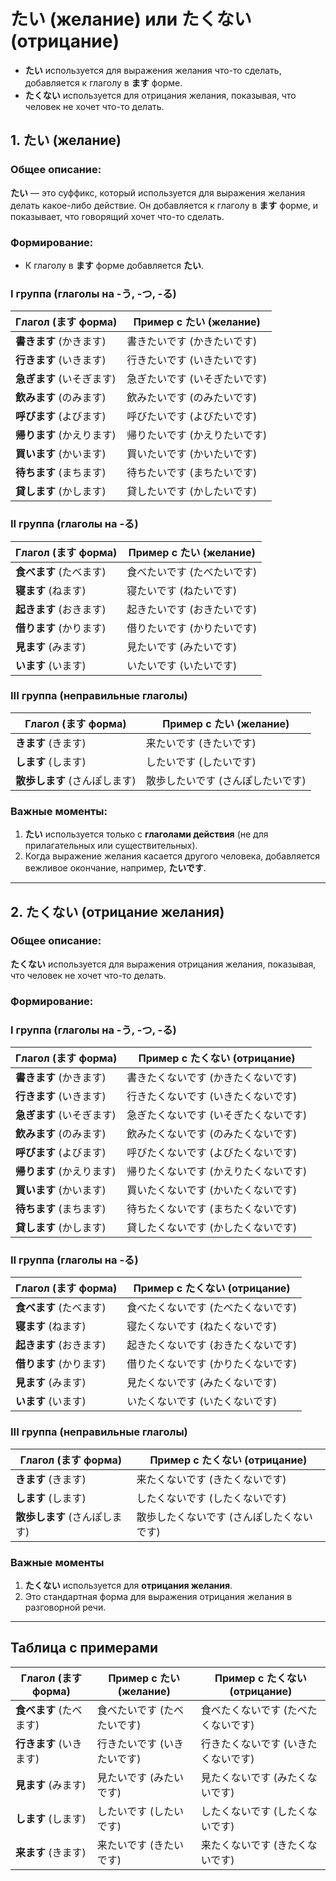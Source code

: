# たい (желание) или たくない (отрицание)

- **たい** используется для выражения желания что-то сделать, добавляется к глаголу в **ます** форме.
- **たくない** используется для отрицания желания, показывая, что человек не хочет что-то делать.

## 1. **たい** (желание)

### Общее описание:
**たい** — это суффикс, который используется для выражения желания делать какое-либо действие. Он добавляется к глаголу в **ます** форме, и показывает, что говорящий хочет что-то сделать.

### Формирование:
- К глаголу в **ます** форме добавляется **たい**.

### I группа (глаголы на -う, -つ, -る)

| Глагол (ます форма)   | Пример с **たい** (желание)    |
|----------------------|------------------------------|
| **書きます** (かきます) | 書きたいです (かきたいです)   |
| **行きます** (いきます) | 行きたいです (いきたいです)   |
| **急ぎます** (いそぎます) | 急ぎたいです (いそぎたいです) |
| **飲みます** (のみます) | 飲みたいです (のみたいです)   |
| **呼びます** (よびます) | 呼びたいです (よびたいです)   |
| **帰ります** (かえります) | 帰りたいです (かえりたいです) |
| **買います** (かいます)  | 買いたいです (かいたいです)   |
| **待ちます** (まちます)  | 待ちたいです (まちたいです)   |
| **貸します** (かします) | 貸したいです (かしたいです)   |

### II группа (глаголы на -る)

| Глагол (ます форма)   | Пример с **たい** (желание)   |
|----------------------|-----------------------------|
| **食べます** (たべます)  | 食べたいです (たべたいです)   |
| **寝ます** (ねます)      | 寝たいです (ねたいです)       |
| **起きます** (おきます)  | 起きたいです (おきたいです)   |
| **借ります** (かります) | 借りたいです (かりたいです)  |
| **見ます** (みます)     | 見たいです (みたいです)      |
| **います** (います)    | いたいです (いたいです)      |

### III группа (неправильные глаголы)

| Глагол (ます форма)   | Пример с **たい** (желание)    |
|----------------------|------------------------------|
| **きます** (きます)    | 来たいです (きたいです)      |
| **します** (します)    | したいです (したいです)      |
| **散歩します** (さんぽします) | 散歩したいです (さんぽしたいです) |


### Важные моменты:
1. **たい** используется только с **глаголами действия** (не для прилагательных или существительных).
2. Когда выражение желания касается другого человека, добавляется вежливое окончание, например, **たいです**.

---

## 2. **たくない** (отрицание желания)

### Общее описание:
**たくない** используется для выражения отрицания желания, показывая, что человек не хочет что-то делать.

### Формирование:

### I группа (глаголы на -う, -つ, -る)

| Глагол (ます форма)   | Пример с **たくない** (отрицание)    |
|----------------------|-------------------------------------|
| **書きます** (かきます) | 書きたくないです (かきたくないです)   |
| **行きます** (いきます) | 行きたくないです (いきたくないです)   |
| **急ぎます** (いそぎます) | 急ぎたくないです (いそぎたくないです) |
| **飲みます** (のみます) | 飲みたくないです (のみたくないです)   |
| **呼びます** (よびます) | 呼びたくないです (よびたくないです)   |
| **帰ります** (かえります) | 帰りたくないです (かえりたくないです) |
| **買います** (かいます)  | 買いたくないです (かいたくないです)   |
| **待ちます** (まちます)  | 待ちたくないです (まちたくないです)   |
| **貸します** (かします) | 貸したくないです (かしたくないです)   |

### II группа (глаголы на -る)

| Глагол (ます форма)   | Пример с **たくない** (отрицание)   |
|----------------------|------------------------------------|
| **食べます** (たべます)  | 食べたくないです (たべたくないです)   |
| **寝ます** (ねます)      | 寝たくないです (ねたくないです)       |
| **起きます** (おきます)  | 起きたくないです (おきたくないです)   |
| **借ります** (かります) | 借りたくないです (かりたくないです)  |
| **見ます** (みます)     | 見たくないです (みたくないです)      |
| **います** (います)    | いたくないです (いたくないです)      |

### III группа (неправильные глаголы)

| Глагол (ます форма)   | Пример с **たくない** (отрицание)    |
|----------------------|-------------------------------------|
| **きます** (きます)    | 来たくないです (きたくないです)      |
| **します** (します)    | したくないです (したくないです)      |
| **散歩します** (さんぽします) | 散歩したくないです (さんぽしたくないです) |

### Важные моменты
1. **たくない** используется для **отрицания желания**.
2. Это стандартная форма для выражения отрицания желания в разговорной речи.

---

## Таблица с примерами

| Глагол (ます форма)   | Пример с **たい** (желание)    | Пример с **たくない** (отрицание) |
|----------------------|------------------------------|-----------------------------------|
| **食べます** (たべます)  | 食べたいです (たべたいです)   | 食べたくないです (たべたくないです) |
| **行きます** (いきます)  | 行きたいです (いきたいです)   | 行きたくないです (いきたくないです) |
| **見ます** (みます)      | 見たいです (みたいです)       | 見たくないです (みたくないです)     |
| **します** (します)      | したいです (したいです)       | したくないです (したくないです)     |
| **来ます** (きます)      | 来たいです (きたいです)       | 来たくないです (きたくないです)    |